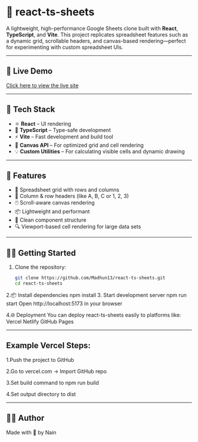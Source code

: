 # 📄 react-ts-sheets

A lightweight, high-performance Google Sheets clone built with **React**, **TypeScript**, and **Vite**. 
This project replicates spreadsheet features such as a dynamic grid, scrollable headers, and canvas-based rendering—perfect for experimenting with custom spreadsheet UIs.

---

## 🔗 Live Demo
[Click here to view the live site](https://react-ts-sheets.vercel.app/)

---

## 🔧 Tech Stack

- ⚛️ **React** – UI rendering
- 🧠 **TypeScript** – Type-safe development
- ⚡ **Vite** – Fast development and build tool
- 🎨 **Canvas API** – For optimized grid and cell rendering
- 💡 **Custom Utilities** – For calculating visible cells and dynamic drawing

---

## 🚀 Features

- 📐 Spreadsheet grid with rows and columns
- 🧾 Column & row headers (like A, B, C or 1, 2, 3)
- 🖱️ Scroll-aware canvas rendering
- 📦 Lightweight and performant
- 🧱 Clean component structure
- 🔍 Viewport-based cell rendering for large data sets

---

## 🧑‍💻 Getting Started

1. Clone the repository:
   ```bash
   git clone https://github.com/Madhun13/react-ts-sheets.git
   cd react-ts-sheets


2.📦 Install dependencies
     npm install
3. Start development server
     npm run start
   Open http://localhost:5173 in your browser

4.🌐 Deployment
You can deploy react-ts-sheets easily to platforms like:
   Vercel
   Netlify
   GitHub Pages

   ---
   
##   Example Vercel Steps:
   
1.Push the project to GitHub

2.Go to vercel.com → Import GitHub repo

3.Set build command to npm run build

4.Set output directory to dist

---

## 🙋‍♀️ Author
Made with 💙 by Nain








    


